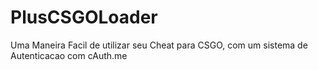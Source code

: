 # PlusCSGOLoader
 Uma Maneira Facil de utilizar seu Cheat para CSGO, com  um sistema de Autenticacao com cAuth.me
